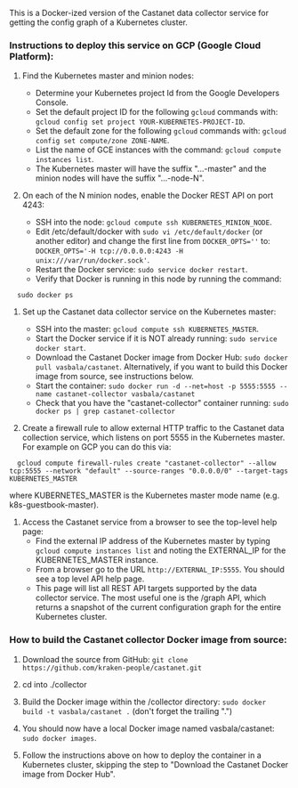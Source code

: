 This is a Docker-ized version of the Castanet data collector service for
getting the config graph of a Kubernetes cluster.

### Instructions to deploy this service on GCP (Google Cloud Platform):

1. Find the Kubernetes master and minion nodes:
    * Determine your Kubernetes project Id from the Google Developers Console.
    * Set the default project ID for the following ```gcloud``` commands with:
      ```gcloud config set project YOUR-KUBERNETES-PROJECT-ID```.
    * Set the default zone for the following ```gcloud``` commands with:
      ```gcloud config set compute/zone ZONE-NAME```.
    * List the name of GCE instances with the command:
      ```gcloud compute instances list```.
    * The Kubernetes master will have the suffix "...-master" and the minion
      nodes will have the suffix "...-node-N".

1. On each of the N minion nodes, enable the Docker REST API on port 4243:
    * SSH into the node: ```gcloud compute ssh KUBERNETES_MINION_NODE```.
    * Edit /etc/default/docker with ```sudo vi /etc/default/docker```
      (or another editor) and change the first line from ```DOCKER_OPTS=''```
      to:
      ```DOCKER_OPTS='-H tcp://0.0.0.0:4243 -H unix:///var/run/docker.sock'```.
    * Restart the Docker service: ```sudo service docker restart```.
    * Verify that Docker is running in this node by running the command:
```
  sudo docker ps
```

1. Set up the Castanet data collector service on the Kubernetes master:
    * SSH into the master: ```gcloud compute ssh KUBERNETES_MASTER```.
    * Start the Docker service if it is NOT already running:
      ```sudo service docker start```.
    * Download the Castanet Docker image from Docker Hub:
      ```sudo docker pull vasbala/castanet```. Alternatively,
      if you want to build this Docker image from source, see instructions below.
    * Start the container:
      ```sudo docker run -d --net=host -p 5555:5555 --name castanet-collector vasbala/castanet```
    * Check that you have the "castanet-collector" container running:
      ```sudo docker ps | grep castanet-collector```

1. Create a firewall rule to allow external HTTP traffic to the Castanet data
   collection service, which listens on port 5555 in
   the Kubernetes master. For example on GCP you can do this via:
```
  gcloud compute firewall-rules create "castanet-collector" --allow tcp:5555 --network "default" --source-ranges "0.0.0.0/0" --target-tags KUBERNETES_MASTER
```
   where KUBERNETES\_MASTER is the Kubernetes master mode name
   (e.g. k8s-guestbook-master).

1. Access the Castanet service from a browser to see the top-level help page:
   * Find the external IP address of the Kubernetes master by typing
     ```gcloud compute instances list```
     and noting the EXTERNAL\_IP for the KUBERNETES\_MASTER instance.
   * From a browser go to the URL ```http://EXTERNAL_IP:5555```. You should see
     a top level API help page.
   * This page will list all REST API targets supported by the
     data collector service. The most useful one is the /graph API, which returns
     a snapshot of the current configuration graph for the entire Kubernetes
     cluster.


### How to build the Castanet collector Docker image from source:

1. Download the source from GitHub: ```git clone https://github.com/kraken-people/castanet.git```

1. cd into ./collector

1. Build the Docker image within the /collector directory:
   ```sudo docker build -t vasbala/castanet .``` (don't forget the trailing ".")

1. You should now have a local Docker image named vasbala/castanet: ```sudo docker images```.

1. Follow the instructions above on how to deploy the container in a Kubernetes cluster,
   skipping the step to "Download the Castanet Docker image from Docker Hub".
